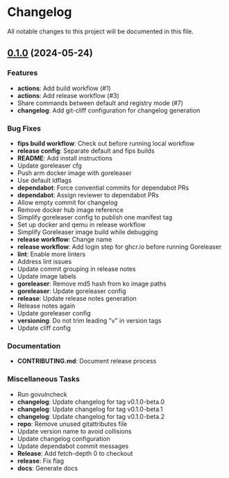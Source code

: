# Changelog

All notable changes to this project will be documented in this file.

## [0.1.0] (2024-05-24)

### Features

- **actions**: Add build workflow (#1)
- **actions**: Add release workflow (#3)
- Share commands between default and registry mode (#7)
- **changelog**: Add git-cliff configuration for changelog generation

### Bug Fixes

- **fips build workflow**: Check out before running local workflow
- **release config**: Separate default and fips builds
- **README**: Add install instructions
- Update goreleaser cfg
- Push arm docker image with goreleaser
- Use default ldflags
- **dependabot**: Force convential commits for dependabot PRs
- **dependabot**: Assign reviewer to dependabot PRs
- Allow empty commit for changelog
- Remove docker hub image reference
- Simplify goreleaser config to publish one manifest tag
- Set up docker and qemu in release workflow
- Simplify Goreleaser image build while debugging
- **release workflow**: Change name
- **release workflow**: Add login step for ghcr.io before running Goreleaser
- **lint**: Enable more linters
- Address lint issues
- Update commit grouping in release notes
- Update image labels
- **goreleaser**: Remove md5 hash from ko image paths
- **goreleaser**: Update goreleaser config
- **release**: Update release notes generation
- Release notes again
- Update goreleaser config
- **versioning**: Do not trim leading "v" in version tags
- Update cliff config

### Documentation

- **CONTRIBUTING.md**: Document release process

### Miscellaneous Tasks

- Run govulncheck
- **changelog**: Update changelog for tag v0.1.0-beta.0
- **changelog**: Update changelog for tag v0.1.0-beta.1
- **changelog**: Update changelog for tag v0.1.0-beta.2
- **repo**: Remove unused gitattributes file
- Update version name to avoid collisions
- Update changelog configuration
- Update dependabot commit messages
- **Release**: Add fetch-depth 0 to checkout
- **release**: Fix flag
- **docs**: Generate docs

[0.1.0]: https://github.com/act3-ai/hops/tree/v0.1.0

